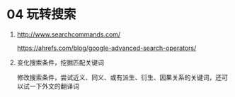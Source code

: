 # 04  玩转搜索

1. http://www.searchcommands.com/

   https://ahrefs.com/blog/google-advanced-search-operators/

2. 变化搜索条件，挖掘匹配关键词

   修改搜索条件，尝试近义、同义、或有派生、衍生、因果关系的关键词，还可以试一下外文的翻译词